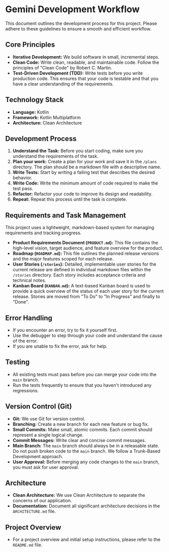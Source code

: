 # Gemini Development Workflow

This document outlines the development process for this project. Please adhere to these guidelines to ensure a smooth and efficient workflow.

## Core Principles

*   **Iterative Development:** We build software in small, incremental steps.
*   **Clean Code:** Write clean, readable, and maintainable code. Follow the principles of "Clean Code" by Robert C. Martin.
*   **Test-Driven Development (TDD):** Write tests before you write production code. This ensures that your code is testable and that you have a clear understanding of the requirements.

## Technology Stack

*   **Language:** Kotlin
*   **Framework:** Kotlin Multiplatform
*   **Architecture:** Clean Architecture

## Development Process

1.  **Understand the Task:** Before you start coding, make sure you understand the requirements of the task.
2.  **Plan your work:** Create a plan for your work and save it in the `/plans` directory. The plan should be a markdown file with a descriptive name.
3.  **Write Tests:** Start by writing a failing test that describes the desired behavior.
4.  **Write Code:** Write the minimum amount of code required to make the test pass.
5.  **Refactor:** Refactor your code to improve its design and readability.
6.  **Repeat:** Repeat this process until the task is complete.

## Requirements and Task Management

This project uses a lightweight, markdown-based system for managing requirements and tracking progress.

*   **Product Requirements Document (`PRODUCT.md`):** This file contains the high-level vision, target audience, and feature overview for the product.
*   **Roadmap (`ROADMAP.md`):** This file outlines the planned release versions and the major features scoped for each release.
*   **User Stories (`/stories`):** Detailed, implementable user stories for the current release are defined in individual markdown files within the `/stories` directory. Each story includes acceptance criteria and technical notes.
*   **Kanban Board (`KANBAN.md`):** A text-based Kanban board is used to provide a quick overview of the status of each user story for the current release. Stories are moved from "To Do" to "In Progress" and finally to "Done".

## Error Handling

*   If you encounter an error, try to fix it yourself first.
*   Use the debugger to step through your code and understand the cause of the error.
*   If you are unable to fix the error, ask for help.

## Testing

*   All existing tests must pass before you can merge your code into the `main` branch.
*   Run the tests frequently to ensure that you haven't introduced any regressions.

## Version Control (Git)

*   **Git:** We use Git for version control.
*   **Branching:** Create a new branch for each new feature or bug fix.
*   **Small Commits:** Make small, atomic commits. Each commit should represent a single logical change.
*   **Commit Messages:** Write clear and concise commit messages.
*   **Main Branch:** The `main` branch should always be in a releasable state. Do not push broken code to the `main` branch. We follow a Trunk-Based Development approach.
*   **User Approval:** Before merging any code changes to the `main` branch, you must ask for user approval.

## Architecture

*   **Clean Architecture:** We use Clean Architecture to separate the concerns of our application.
*   **Documentation:** Document all significant architecture decisions in the `ARCHITECTURE.md` file.

## Project Overview

*   For a project overview and initial setup instructions, please refer to the `README.md` file.
